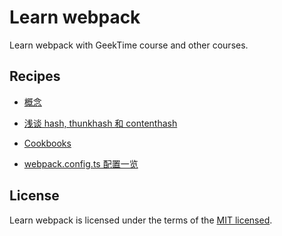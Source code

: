 # Learn webpack

Learn webpack with GeekTime course and other courses.

## Recipes

- [概念](./docs/concepts.md)

- [浅谈 hash, thunkhash 和 contenthash](./docs/hash.md)

- [Cookbooks](./docs/cookbooks.md)

- [webpack.config.ts 配置一览](./config/webpack.config.ts)

## License

Learn webpack is licensed under the terms of the [MIT licensed](https://opensource.org/licenses/MIT).
